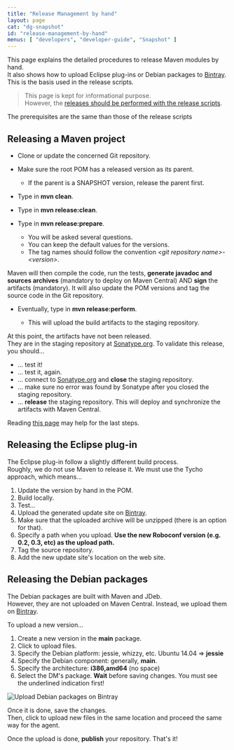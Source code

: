 ```yaml
---
title: "Release Management by hand"
layout: page
cat: "dg-snapshot"
id: "release-management-by-hand"
menus: [ "developers", "developer-guide", "Snapshot" ]
---
```


This page explains the detailed procedures to release Maven modules by hand.  
It also shows how to upload Eclipse plug-ins or Debian packages
to [Bintray](https://bintray.com). This is the basis used in the release scripts.

> This page is kept for informational purpose.  
> However, the [releases should be performed with the release scripts](release-management.html).

The prerequisites are the same than those of the release scripts


## Releasing a Maven project

* Clone or update the concerned Git repository.  
* Make sure the root POM has a released version as its parent.

	* If the parent is a SNAPSHOT version, release the parent first.

<!-- -->

* Type in **mvn clean**.
* Type in **mvn release:clean**.
* Type in **mvn release:prepare**.

	* You will be asked several questions.
	* You can keep the default values for the versions.
	* The tag names should follow the convention *&lt;git repository name&gt;-&lt;version&gt;*.

Maven will then compile the code, run the tests, **generate javadoc and sources archives** (mandatory to deploy on Maven Central) 
AND **sign** the artifacts (mandatory). It will also update the POM versions and tag the source code in the Git repository.

* Eventually, type in **mvn release:perform**.

	* This will upload the build artifacts to the staging repository.

At this point, the artifacts have not been released.  
They are in the staging repository at [Sonatype.org](https://oss.sonatype.org/). To validate this release, you should...

* ... test it!
* ... test it, again.
* ... connect to [Sonatype.org](https://oss.sonatype.org/) and **close** the staging repository.
* ... make sure no error was found by Sonatype after you closed the staging repository.
* ... **release** the staging repository. This will deploy and synchronize the artifacts with Maven Central.

Reading [this page](http://central.sonatype.org/pages/releasing-the-deployment.html) may help for the last steps.


## Releasing the Eclipse plug-in

The Eclipse plug-in follow a slightly different build process.  
Roughly, we do not use Maven to release it. We must use the Tycho approach, which means...

1. Update the version by hand in the POM.
2. Build locally.
3. Test...
4. Upload the generated update site on [Bintray](https://bintray.com/roboconf/roboconf-eclipse).
5. Make sure that the uploaded archive will be unzipped (there is an option for that).
6. Specify a path when you upload. **Use the new Roboconf version (e.g. 0.2, 0.3, etc) as the upload path.**
7. Tag the source repository.
8. Add the new update site's location on the web site.


## Releasing the Debian packages

The Debian packages are built with Maven and JDeb.  
However, they are not uploaded on Maven Central. Instead, we upload them on [Bintray](https://bintray.com/roboconf/roboconf-debian-packages).

To upload a new version...

1. Create a new version in the **main** package.
2. Click to upload files.
3. Specify the Debian platform: jessie, whizzy, etc. Ubuntu 14.04 => **jessie**
4. Specify the Debian component: generally, **main**.
5. Specify the architecture: **i386,amd64** (no space)
6. Select the DM's package. **Wait** before saving changes. You must see the underlined indication first!

<img src="/resources/img/upload-debian-packages.png" alt="Upload Debian packages on Bintray" />

Once it is done, save the changes.  
Then, click to upload new files in the same location and proceed the same way for the agent.

Once the upload is done, **publish** your repository. That's it!
